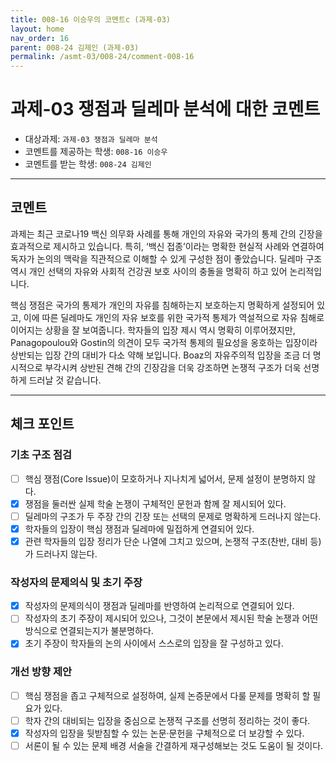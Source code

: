 ```yaml
---
title: 008-16 이승우의 코멘트c (과제-03) 
layout: home
nav_order: 16
parent: 008-24 김제인 (과제-03)
permalink: /asmt-03/008-24/comment-008-16
---
```


# 과제-03 쟁점과 딜레마 분석에 대한 코멘트

- 대상과제: `과제-03 쟁점과 딜레마 분석`
- 코멘트를 제공하는 학생: `008-16 이승우` 
- 코멘트를 받는 학생: `008-24 김제인` 

---

## 코멘트

과제는 최근 코로나19 백신 의무화 사례를 통해 개인의 자유와 국가의 통제 간의 긴장을 효과적으로 제시하고 있습니다. 특히, ‘백신 접종’이라는 명확한 현실적 사례와 연결하여 독자가 논의의 맥락을 직관적으로 이해할 수 있게 구성한 점이 좋았습니다. 딜레마 구조 역시 개인 선택의 자유와 사회적 건강권 보호 사이의 충돌을 명확히 하고 있어 논리적입니다.

핵심 쟁점은 국가의 통제가 개인의 자유를 침해하는지 보호하는지 명확하게 설정되어 있고, 이에 따른 딜레마도 개인의 자유 보호를 위한 국가적 통제가 역설적으로 자유 침해로 이어지는 상황을 잘 보여줍니다. 학자들의 입장 제시 역시 명확히 이루어졌지만, Panagopoulou와 Gostin의 의견이 모두 국가적 통제의 필요성을 옹호하는 입장이라 상반되는 입장 간의 대비가 다소 약해 보입니다. Boaz의 자유주의적 입장을 조금 더 명시적으로 부각시켜 상반된 견해 간의 긴장감을 더욱 강조하면 논쟁적 구조가 더욱 선명하게 드러날 것 같습니다.

---

## 체크 포인트

### **기초 구조 점검**
- [ ] 핵심 쟁점(Core Issue)이 모호하거나 지나치게 넓어서, 문제 설정이 분명하지 않다.
- [x] 쟁점을 둘러싼 실제 학술 논쟁이 구체적인 문헌과 함께 잘 제시되어 있다.
- [ ] 딜레마의 구조가 두 주장 간의 긴장 또는 선택의 문제로 명확하게 드러나지 않는다.
- [x] 학자들의 입장이 핵심 쟁점과 딜레마에 밀접하게 연결되어 있다.
- [x] 관련 학자들의 입장 정리가 단순 나열에 그치고 있으며, 논쟁적 구조(찬반, 대비 등)가 드러나지 않는다.

### **작성자의 문제의식 및 초기 주장**
- [x] 작성자의 문제의식이 쟁점과 딜레마를 반영하여 논리적으로 연결되어 있다.
- [ ] 작성자의 초기 주장이 제시되어 있으나, 그것이 본문에서 제시된 학술 논쟁과 어떤 방식으로 연결되는지가 불분명하다.
- [x] 초기 주장이 학자들의 논의 사이에서 스스로의 입장을 잘 구성하고 있다.

### **개선 방향 제안**
- [ ] 핵심 쟁점을 좁고 구체적으로 설정하여, 실제 논증문에서 다룰 문제를 명확히 할 필요가 있다.
- [ ] 학자 간의 대비되는 입장을 중심으로 논쟁적 구조를 선명히 정리하는 것이 좋다.
- [x] 작성자의 입장을 뒷받침할 수 있는 논문·문헌을 구체적으로 더 보강할 수 있다.
- [ ] 서론이 될 수 있는 문제 배경 서술을 간결하게 재구성해보는 것도 도움이 될 것이다.
